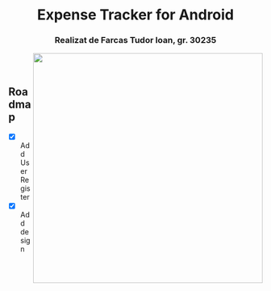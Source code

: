 <h1 align="center">Expense Tracker for Android</h1>
<h3 align="center">Realizat de Farcas Tudor Ioan, gr. 30235</h3>
<img align="right" width="455" src="https://www.icegif.com/wp-content/uploads/money-icegif-28.gif">
<br>
<br>







<!-- ROADMAP -->
## Roadmap

- [x] Add User Register
- [x] Add design
